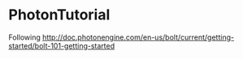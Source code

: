# PhotonTutorial

Following http://doc.photonengine.com/en-us/bolt/current/getting-started/bolt-101-getting-started
